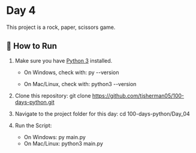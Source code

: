 # Day 4
This project is a rock, paper, scissors game. 

## 🚀 How to Run

1. Make sure you have [Python 3](https://www.python.org/downloads/) installed.  
   - On Windows, check with:
     py --version
     
   - On Mac/Linux, check with:
     python3 --version

2. Clone this repository:
   git clone https://github.com/tjsherman05/100-days-python.git

3. Navigate to the project folder for this day:
    cd 100-days-python/Day_04

4. Run the Script:
    - On Windows:
        py main.py
    - On Mac/Linux:
        python3 main.py

